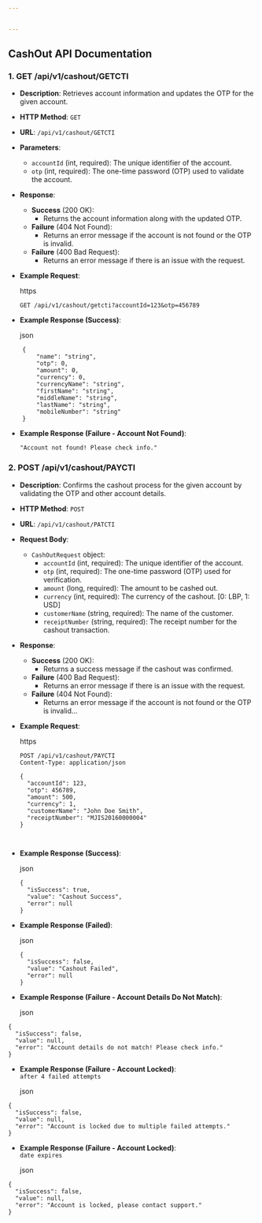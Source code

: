 ```yaml
---


---
```


<h2 id="cashout-api-documentation">CashOut API Documentation</h2>
<h3 id="get-apiv1cashoutgetcti">1. <strong>GET /api/v1/cashout/GETCTI</strong></h3>
<ul>
<li>
<p><strong>Description</strong>: Retrieves account information and updates the OTP for the given account.</p>
</li>
<li>
<p><strong>HTTP Method</strong>: <code>GET</code></p>
</li>
<li>
<p><strong>URL</strong>: <code>/api/v1/cashout/GETCTI</code></p>
</li>
<li>
<p><strong>Parameters</strong>:</p>
<ul>
<li><code>accountId</code> (int, required): The unique identifier of the account.</li>
<li><code>otp</code> (int, required): The one-time password (OTP) used to validate the account.</li>
</ul>
</li>
<li>
<p><strong>Response</strong>:</p>
<ul>
<li><strong>Success</strong> (200 OK):
<ul>
<li>Returns the account information along with the updated OTP.</li>
</ul>
</li>
<li><strong>Failure</strong> (404 Not Found):
<ul>
<li>Returns an error message if the account is not found or the OTP is invalid.</li>
</ul>
</li>
<li><strong>Failure</strong> (400 Bad Request):
<ul>
<li>Returns an error message if there is an issue with the request.</li>
</ul>
</li>
</ul>
</li>
<li>
<p><strong>Example Request</strong>:</p>
<p>https</p>
<p><code>GET /api/v1/cashout/getcti?accountId=123&amp;otp=456789</code></p>
</li>
<li>
<p><strong>Example Response (Success)</strong>:</p>
<p>json</p>
</li>
</ul>
<pre class=" language-json"><code class="prism  language-json">    <span class="token punctuation">{</span>
	    <span class="token string">"name"</span><span class="token punctuation">:</span> <span class="token string">"string"</span><span class="token punctuation">,</span>
	    <span class="token string">"otp"</span><span class="token punctuation">:</span> <span class="token number">0</span><span class="token punctuation">,</span>
	    <span class="token string">"amount"</span><span class="token punctuation">:</span> <span class="token number">0</span><span class="token punctuation">,</span>
	    <span class="token string">"currency"</span><span class="token punctuation">:</span> <span class="token number">0</span><span class="token punctuation">,</span>
	    <span class="token string">"currencyName"</span><span class="token punctuation">:</span> <span class="token string">"string"</span><span class="token punctuation">,</span>
	    <span class="token string">"firstName"</span><span class="token punctuation">:</span> <span class="token string">"string"</span><span class="token punctuation">,</span>
	    <span class="token string">"middleName"</span><span class="token punctuation">:</span> <span class="token string">"string"</span><span class="token punctuation">,</span>
	    <span class="token string">"lastName"</span><span class="token punctuation">:</span> <span class="token string">"string"</span><span class="token punctuation">,</span>
	    <span class="token string">"mobileNumber"</span><span class="token punctuation">:</span> <span class="token string">"string"</span>
	<span class="token punctuation">}</span>
</code></pre>
<ul>
<li>
<p><strong>Example Response (Failure - Account Not Found)</strong>:</p>
<p><code>"Account not found! Please check info."</code></p>
</li>
</ul>
<h3 id="post-apiv1cashoutpaycti">2. <strong>POST /api/v1/cashout/PAYCTI</strong></h3>
<ul>
<li>
<p><strong>Description</strong>: Confirms the cashout process for the given account by validating the OTP and other account details.</p>
</li>
<li>
<p><strong>HTTP Method</strong>: <code>POST</code></p>
</li>
<li>
<p><strong>URL</strong>: <code>/api/v1/cashout/PATCTI</code></p>
</li>
<li>
<p><strong>Request Body</strong>:</p>
<ul>
<li><code>CashOutRequest</code> object:
<ul>
<li><code>accountId</code> (int, required): The unique identifier of the account.</li>
<li><code>otp</code> (int, required): The one-time password (OTP) used for verification.</li>
<li><code>amount</code> (long, required): The amount to be cashed out.</li>
<li><code>currency</code> (int, required): The currency of the cashout. [0: LBP, 1: USD]</li>
<li><code>customerName</code> (string, required): The name of the customer.</li>
<li><code>receiptNumber</code> (string, required): The receipt number for the cashout transaction.</li>
</ul>
</li>
</ul>
</li>
<li>
<p><strong>Response</strong>:</p>
<ul>
<li><strong>Success</strong> (200 OK):
<ul>
<li>Returns a success message if the cashout was confirmed.</li>
</ul>
</li>
<li><strong>Failure</strong> (400 Bad Request):
<ul>
<li>Returns an error message if there is an issue with the request.</li>
</ul>
</li>
<li><strong>Failure</strong> (404 Not Found):
<ul>
<li>Returns an error message if the account is not found or the OTP is invalid…</li>
</ul>
</li>
</ul>
</li>
<li>
<p><strong>Example Request</strong>:</p>
<p>https</p>
<p><code>POST /api/v1/cashout/PAYCTI</code><br>
<code>Content-Type: application/json</code></p>
<pre class=" language-json"><code class="prism { language-json"><span class="token punctuation">{</span>
  <span class="token string">"accountId"</span><span class="token punctuation">:</span> <span class="token number">123</span><span class="token punctuation">,</span>
  <span class="token string">"otp"</span><span class="token punctuation">:</span> <span class="token number">456789</span><span class="token punctuation">,</span>
  <span class="token string">"amount"</span><span class="token punctuation">:</span> <span class="token number">500</span><span class="token punctuation">,</span>
  <span class="token string">"currency"</span><span class="token punctuation">:</span> <span class="token number">1</span><span class="token punctuation">,</span>
  <span class="token string">"customerName"</span><span class="token punctuation">:</span> <span class="token string">"John Doe Smith"</span><span class="token punctuation">,</span>
  <span class="token string">"receiptNumber"</span><span class="token punctuation">:</span> <span class="token string">"MJIS20160000004"</span>
<span class="token punctuation">}</span>

</code></pre>
</li>
<li>
<p><strong>Example Response (Success)</strong>:</p>
<p>json</p>
<pre class=" language-json"><code class="prism { language-json"><span class="token punctuation">{</span>
  <span class="token string">"isSuccess"</span><span class="token punctuation">:</span> <span class="token boolean">true</span><span class="token punctuation">,</span>
  <span class="token string">"value"</span><span class="token punctuation">:</span> <span class="token string">"Cashout Success"</span><span class="token punctuation">,</span>
  <span class="token string">"error"</span><span class="token punctuation">:</span> <span class="token keyword">null</span>
<span class="token punctuation">}</span>
</code></pre>
</li>
<li>
<p><strong>Example Response (Failed)</strong>:</p>
<p>json</p>
<pre class=" language-json"><code class="prism { language-json"><span class="token punctuation">{</span>
  <span class="token string">"isSuccess"</span><span class="token punctuation">:</span> <span class="token boolean">false</span><span class="token punctuation">,</span>
  <span class="token string">"value"</span><span class="token punctuation">:</span> <span class="token string">"Cashout Failed"</span><span class="token punctuation">,</span>
  <span class="token string">"error"</span><span class="token punctuation">:</span> <span class="token keyword">null</span>
<span class="token punctuation">}</span>
</code></pre>
</li>
<li>
<p><strong>Example Response (Failure - Account Details Do Not Match)</strong>:</p>
<p>json</p>
</li>
</ul>
<pre class=" language-json"><code class="prism  language-json"><span class="token punctuation">{</span>
  <span class="token string">"isSuccess"</span><span class="token punctuation">:</span> <span class="token boolean">false</span><span class="token punctuation">,</span>
  <span class="token string">"value"</span><span class="token punctuation">:</span> <span class="token keyword">null</span><span class="token punctuation">,</span>
  <span class="token string">"error"</span><span class="token punctuation">:</span> <span class="token string">"Account details do not match! Please check info."</span>
<span class="token punctuation">}</span>
</code></pre>
<ul>
<li>
<p><strong>Example Response (Failure - Account Locked)</strong>:<br>
<code>after 4 failed attempts</code></p>
<p>json</p>
</li>
</ul>
<pre class=" language-json"><code class="prism  language-json"><span class="token punctuation">{</span>
  <span class="token string">"isSuccess"</span><span class="token punctuation">:</span> <span class="token boolean">false</span><span class="token punctuation">,</span>
  <span class="token string">"value"</span><span class="token punctuation">:</span> <span class="token keyword">null</span><span class="token punctuation">,</span>
  <span class="token string">"error"</span><span class="token punctuation">:</span> <span class="token string">"Account is locked due to multiple failed attempts."</span>
<span class="token punctuation">}</span>
</code></pre>
<ul>
<li>
<p><strong>Example Response (Failure - Account Locked)</strong>:<br>
<code>date expires</code></p>
<p>json</p>
</li>
</ul>
<pre class=" language-json"><code class="prism  language-json"><span class="token punctuation">{</span>
  <span class="token string">"isSuccess"</span><span class="token punctuation">:</span> <span class="token boolean">false</span><span class="token punctuation">,</span>
  <span class="token string">"value"</span><span class="token punctuation">:</span> <span class="token keyword">null</span><span class="token punctuation">,</span>
  <span class="token string">"error"</span><span class="token punctuation">:</span> <span class="token string">"Account is locked, please contact support."</span>
<span class="token punctuation">}</span>
</code></pre>

